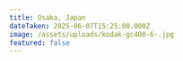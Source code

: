 ```yaml
---
title: Osaka, Japan
dateTaken: 2025-06-07T15:25:00.000Z
image: /assets/uploads/kodak-gc400-6-.jpg
featured: false
---
```

